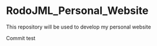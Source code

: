 # RodoJML_Personal_Website

This repository will be used to develop my personal website

Commit test
